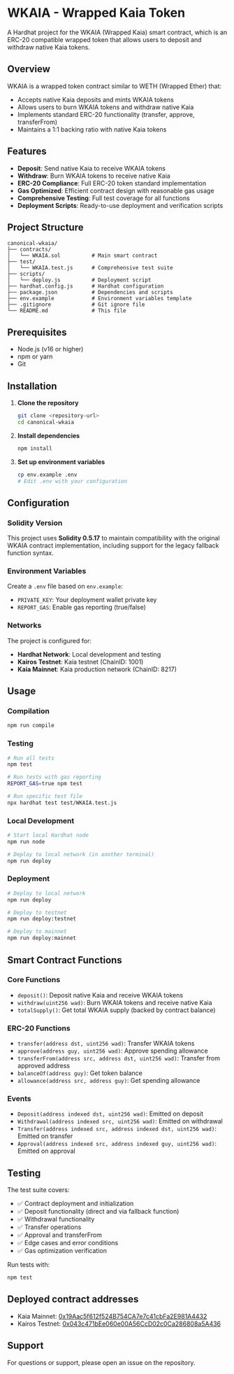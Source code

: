 # WKAIA - Wrapped Kaia Token

A Hardhat project for the WKAIA (Wrapped Kaia) smart contract, which is an ERC-20 compatible wrapped token that allows users to deposit and withdraw native Kaia tokens.

## Overview

WKAIA is a wrapped token contract similar to WETH (Wrapped Ether) that:
- Accepts native Kaia deposits and mints WKAIA tokens
- Allows users to burn WKAIA tokens and withdraw native Kaia
- Implements standard ERC-20 functionality (transfer, approve, transferFrom)
- Maintains a 1:1 backing ratio with native Kaia tokens

## Features

- **Deposit**: Send native Kaia to receive WKAIA tokens
- **Withdraw**: Burn WKAIA tokens to receive native Kaia
- **ERC-20 Compliance**: Full ERC-20 token standard implementation
- **Gas Optimized**: Efficient contract design with reasonable gas usage
- **Comprehensive Testing**: Full test coverage for all functions
- **Deployment Scripts**: Ready-to-use deployment and verification scripts

## Project Structure

```
canonical-wkaia/
├── contracts/
│   └── WKAIA.sol          # Main smart contract
├── test/
│   └── WKAIA.test.js      # Comprehensive test suite
├── scripts/
│   └── deploy.js          # Deployment script
├── hardhat.config.js      # Hardhat configuration
├── package.json           # Dependencies and scripts
├── env.example            # Environment variables template
├── .gitignore             # Git ignore file
└── README.md              # This file
```

## Prerequisites

- Node.js (v16 or higher)
- npm or yarn
- Git

## Installation

1. **Clone the repository**
   ```bash
   git clone <repository-url>
   cd canonical-wkaia
   ```

2. **Install dependencies**
   ```bash
   npm install
   ```

3. **Set up environment variables**
   ```bash
   cp env.example .env
   # Edit .env with your configuration
   ```

## Configuration

### Solidity Version

This project uses **Solidity 0.5.17** to maintain compatibility with the original WKAIA contract implementation, including support for the legacy fallback function syntax.

### Environment Variables

Create a `.env` file based on `env.example`:

- `PRIVATE_KEY`: Your deployment wallet private key
- `REPORT_GAS`: Enable gas reporting (true/false)

### Networks

The project is configured for:
- **Hardhat Network**: Local development and testing
- **Kairos Testnet**: Kaia testnet (ChainID: 1001)
- **Kaia Mainnet**: Kaia production network (ChainID: 8217)

## Usage

### Compilation

```bash
npm run compile
```

### Testing

```bash
# Run all tests
npm test

# Run tests with gas reporting
REPORT_GAS=true npm test

# Run specific test file
npx hardhat test test/WKAIA.test.js
```

### Local Development

```bash
# Start local Hardhat node
npm run node

# Deploy to local network (in another terminal)
npm run deploy
```

### Deployment

```bash
# Deploy to local network
npm run deploy

# Deploy to testnet
npm run deploy:testnet

# Deploy to mainnet
npm run deploy:mainnet
```



## Smart Contract Functions

### Core Functions

- `deposit()`: Deposit native Kaia and receive WKAIA tokens
- `withdraw(uint256 wad)`: Burn WKAIA tokens and receive native Kaia
- `totalSupply()`: Get total WKAIA supply (backed by contract balance)

### ERC-20 Functions

- `transfer(address dst, uint256 wad)`: Transfer WKAIA tokens
- `approve(address guy, uint256 wad)`: Approve spending allowance
- `transferFrom(address src, address dst, uint256 wad)`: Transfer from approved address
- `balanceOf(address guy)`: Get token balance
- `allowance(address src, address guy)`: Get spending allowance

### Events

- `Deposit(address indexed dst, uint256 wad)`: Emitted on deposit
- `Withdrawal(address indexed src, uint256 wad)`: Emitted on withdrawal
- `Transfer(address indexed src, address indexed dst, uint256 wad)`: Emitted on transfer
- `Approval(address indexed src, address indexed guy, uint256 wad)`: Emitted on approval

## Testing

The test suite covers:

- ✅ Contract deployment and initialization
- ✅ Deposit functionality (direct and via fallback function)
- ✅ Withdrawal functionality
- ✅ Transfer operations
- ✅ Approval and transferFrom
- ✅ Edge cases and error conditions
- ✅ Gas optimization verification

Run tests with:
```bash
npm test
```

## Deployed contract addresses

- Kaia Mainnet: [0x19Aac5f612f524B754CA7e7c41cbFa2E981A4432](https://kaiascan.io/account/0x19Aac5f612f524B754CA7e7c41cbFa2E981A4432?tabId=internalTx)
- Kairos Testnet: [0x043c471bEe060e00A56CcD02c0Ca286808a5A436](https://kairos.kaiascan.io/account/0x043c471bEe060e00A56CcD02c0Ca286808a5A436?tabId=internalTx)

## Support

For questions or support, please open an issue on the repository.

